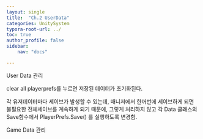```yaml
---
layout: single
title:  "Ch.2 UserData"
categories: UnitySystem
typora-root-url: ../
toc: true
author_profile: false
sidebar:
    nav: "docs"

---
```




User Data 관리

clear all playerprefs를 누르면 저장된 데이터가 초기화된다. 

각 유저데이터마다 세이브가 발생할 수 있는데, 매니저에서 한꺼번에 세이브하게 되면 불필요한 전체세이브를 계속하게 되기 때문에, 그렇게 처리하지 않고 각 Data 클래스의 Save함수에서 PlayerPrefs.Save() 를 실행하도록 변경함. 

Game Data 관리

